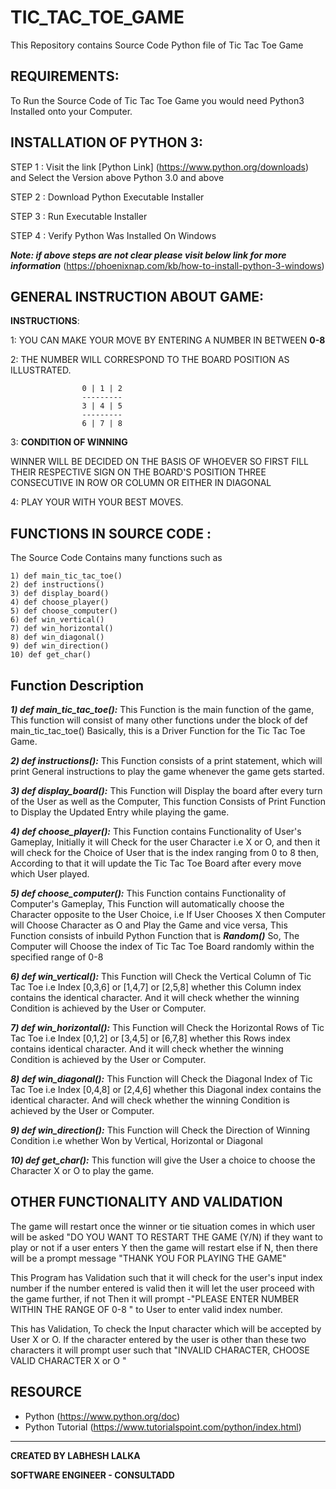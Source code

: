 # TIC_TAC_TOE_GAME
This Repository contains Source Code Python file of Tic Tac Toe Game

## REQUIREMENTS:

To Run the Source Code of Tic Tac Toe Game you would need Python3 Installed onto your Computer.

## INSTALLATION OF PYTHON 3:

STEP 1 : Visit the link [Python Link] (https://www.python.org/downloads) and Select the Version above 
         Python 3.0 and above

STEP 2 :  Download Python Executable Installer 

STEP 3 : Run Executable Installer

STEP 4 :  Verify Python Was Installed On Windows

***Note: if above steps are not clear please visit below link for more information***
(https://phoenixnap.com/kb/how-to-install-python-3-windows)


## GENERAL INSTRUCTION ABOUT GAME:

**INSTRUCTIONS**:

  1: YOU CAN MAKE YOUR MOVE BY ENTERING A NUMBER IN BETWEEN **0-8** 
  
  2: THE NUMBER WILL CORRESPOND TO THE BOARD POSITION AS ILLUSTRATED. 
  

                    0 | 1 | 2
                    ---------
                    3 | 4 | 5
                    ---------
                    6 | 7 | 8
                    
  3: **CONDITION OF WINNING** 
  
  WINNER WILL BE DECIDED ON THE BASIS OF WHOEVER SO FIRST FILL THEIR RESPECTIVE SIGN ON THE BOARD'S     POSITION THREE CONSECUTIVE IN ROW OR COLUMN OR EITHER IN DIAGONAL 
  
  4: PLAY YOUR WITH YOUR BEST MOVES.
  
## FUNCTIONS IN SOURCE CODE : 

The Source Code Contains many functions such as 
```
1) def main_tic_tac_toe()
2) def instructions()
3) def display_board()
4) def choose_player()
5) def choose_computer()
6) def win_vertical()
7) def win_horizontal()
8) def win_diagonal()
9) def win_direction()
10) def get_char()
```
## Function Description ##

***1) def main_tic_tac_toe():***
This Function is the main function of the game, This function will consist of many other functions under the block of def main_tic_tac_toe() Basically, this is a Driver Function for the Tic Tac Toe Game.

***2) def instructions():*** 
This Function consists of a print statement, which will print General instructions to play the game whenever the game gets started.

***3) def display_board():***
This Function will Display the board after every turn of the User as well as the Computer, This function Consists of Print Function to Display the Updated Entry while playing the game.

***4)  def choose_player():***
This Function contains Functionality of User's Gameplay, Initially it will Check for the user Character i.e X or O, and then it will check for the Choice of User that is the index ranging from 0 to 8 then, According to that it will update the Tic Tac Toe Board after every move which User played.

***5) def choose_computer():***
This Function contains Functionality of Computer's Gameplay, This Function will automatically choose the Character opposite to the User Choice, i.e If User Chooses X then Computer will Choose Character as O and Play the Game and vice versa, This Function consists of inbuild Python Function that is ***Random()*** So, The Computer will Choose the index of Tic Tac Toe Board randomly within the specified range of 0-8

***6) def win_vertical():***
This Function will Check the Vertical Column of Tic Tac Toe i.e Index [0,3,6] or [1,4,7] or [2,5,8] whether this Column index contains the identical character. And it will check whether the winning Condition is achieved by the User or Computer.

***7) def win_horizontal():***
This Function will Check the Horizontal Rows of Tic Tac Toe i.e Index [0,1,2] or [3,4,5] or [6,7,8] 
whether this Rows index contains identical character. And it will check whether the winning Condition is achieved by the User or Computer.  

***8) def win_diagonal():***
This Function will Check the Diagonal Index of Tic Tac Toe i.e Index [0,4,8] or [2,4,6] whether this Diagonal index contains the identical character. And will check whether the winning Condition is achieved by the User or Computer.  

***9) def win_direction():***
This Function will Check the Direction of Winning Condition i.e whether Won by Vertical, Horizontal or Diagonal

***10) def get_char():***
This function will give the User a choice to choose the Character X or O to play the game.

## OTHER FUNCTIONALITY AND VALIDATION ##

The game will restart once the winner or tie situation comes in which user will be asked "DO YOU WANT TO RESTART THE GAME (Y/N) if they want to play or not if a user enters Y then the game will restart else if N, then there will be a prompt message "THANK YOU FOR PLAYING THE GAME"

This Program has Validation such that it will check for the user's input index number if the number entered is valid then it will let the user proceed with the game further, if not Then it will prompt -"PLEASE ENTER NUMBER WITHIN THE RANGE OF 0-8 " to User to enter valid index number.

This has Validation, To check the Input character which will be accepted by User X or O. If the character entered by the user is other than these two characters it will prompt user such that "INVALID CHARACTER, CHOOSE VALID CHARACTER X or O "

## RESOURCE ## 
* Python (https://www.python.org/doc)
* Python Tutorial (https://www.tutorialspoint.com/python/index.html)

---------------------------------------------------------------------------------------------------------------------------------------------------------------------------------
**CREATED BY LABHESH LALKA**

**SOFTWARE ENGINEER - CONSULTADD** 
